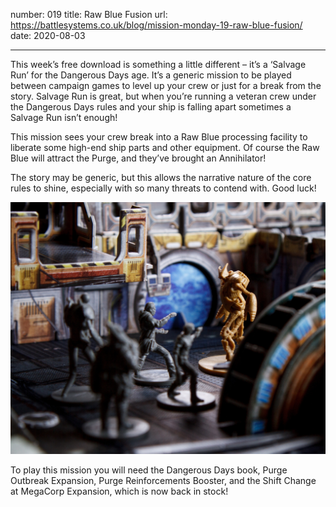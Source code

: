 number: 019
title: Raw Blue Fusion
url: https://battlesystems.co.uk/blog/mission-monday-19-raw-blue-fusion/
date: 2020-08-03

---

This week’s free download is something a little different – it’s a ‘Salvage Run’ for the Dangerous Days age. It’s a generic mission to be played between campaign games to level up your crew or just for a break from the story. Salvage Run is great, but when you’re running a veteran crew under the Dangerous Days rules and your ship is falling apart sometimes a Salvage Run isn’t enough!

This mission sees your crew break into a Raw Blue processing facility to liberate some high-end ship parts and other equipment. Of course the Raw Blue will attract the Purge, and they’ve brought an Annihilator!

The story may be generic, but this allows the narrative nature of the core rules to shine, especially with so many threats to contend with. Good luck!

![You’ll encounter a mighty Annihilator in this mission. You’ve been warned!](rawblue.jpg)

To play this mission you will need the Dangerous Days book, Purge Outbreak Expansion, Purge Reinforcements Booster, and the Shift Change at MegaCorp Expansion, which is now back in stock!

